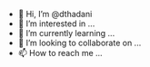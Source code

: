 - 👋 Hi, I’m @dthadani
- 👀 I’m interested in ...
- 🌱 I’m currently learning ...
- 💞️ I’m looking to collaborate on ...
- 📫 How to reach me ...

<!---
dthadani/dthadani is a ✨ special ✨ repository because its `README.md` (this file) appears on your GitHub profile.
You can click the Preview link to take a look at your changes.
--->
